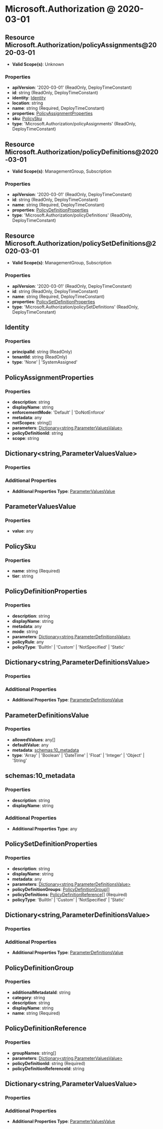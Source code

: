 # Microsoft.Authorization @ 2020-03-01

## Resource Microsoft.Authorization/policyAssignments@2020-03-01
* **Valid Scope(s)**: Unknown
### Properties
* **apiVersion**: '2020-03-01' (ReadOnly, DeployTimeConstant)
* **id**: string (ReadOnly, DeployTimeConstant)
* **identity**: [Identity](#identity)
* **location**: string
* **name**: string (Required, DeployTimeConstant)
* **properties**: [PolicyAssignmentProperties](#policyassignmentproperties)
* **sku**: [PolicySku](#policysku)
* **type**: 'Microsoft.Authorization/policyAssignments' (ReadOnly, DeployTimeConstant)

## Resource Microsoft.Authorization/policyDefinitions@2020-03-01
* **Valid Scope(s)**: ManagementGroup, Subscription
### Properties
* **apiVersion**: '2020-03-01' (ReadOnly, DeployTimeConstant)
* **id**: string (ReadOnly, DeployTimeConstant)
* **name**: string (Required, DeployTimeConstant)
* **properties**: [PolicyDefinitionProperties](#policydefinitionproperties)
* **type**: 'Microsoft.Authorization/policyDefinitions' (ReadOnly, DeployTimeConstant)

## Resource Microsoft.Authorization/policySetDefinitions@2020-03-01
* **Valid Scope(s)**: ManagementGroup, Subscription
### Properties
* **apiVersion**: '2020-03-01' (ReadOnly, DeployTimeConstant)
* **id**: string (ReadOnly, DeployTimeConstant)
* **name**: string (Required, DeployTimeConstant)
* **properties**: [PolicySetDefinitionProperties](#policysetdefinitionproperties)
* **type**: 'Microsoft.Authorization/policySetDefinitions' (ReadOnly, DeployTimeConstant)

## Identity
### Properties
* **principalId**: string (ReadOnly)
* **tenantId**: string (ReadOnly)
* **type**: 'None' | 'SystemAssigned'

## PolicyAssignmentProperties
### Properties
* **description**: string
* **displayName**: string
* **enforcementMode**: 'Default' | 'DoNotEnforce'
* **metadata**: any
* **notScopes**: string[]
* **parameters**: [Dictionary<string,ParameterValuesValue>](#dictionarystringparametervaluesvalue)
* **policyDefinitionId**: string
* **scope**: string

## Dictionary<string,ParameterValuesValue>
### Properties
### Additional Properties
* **Additional Properties Type**: [ParameterValuesValue](#parametervaluesvalue)

## ParameterValuesValue
### Properties
* **value**: any

## PolicySku
### Properties
* **name**: string (Required)
* **tier**: string

## PolicyDefinitionProperties
### Properties
* **description**: string
* **displayName**: string
* **metadata**: any
* **mode**: string
* **parameters**: [Dictionary<string,ParameterDefinitionsValue>](#dictionarystringparameterdefinitionsvalue)
* **policyRule**: any
* **policyType**: 'BuiltIn' | 'Custom' | 'NotSpecified' | 'Static'

## Dictionary<string,ParameterDefinitionsValue>
### Properties
### Additional Properties
* **Additional Properties Type**: [ParameterDefinitionsValue](#parameterdefinitionsvalue)

## ParameterDefinitionsValue
### Properties
* **allowedValues**: any[]
* **defaultValue**: any
* **metadata**: [schemas:10_metadata](#schemas10metadata)
* **type**: 'Array' | 'Boolean' | 'DateTime' | 'Float' | 'Integer' | 'Object' | 'String'

## schemas:10_metadata
### Properties
* **description**: string
* **displayName**: string
### Additional Properties
* **Additional Properties Type**: any

## PolicySetDefinitionProperties
### Properties
* **description**: string
* **displayName**: string
* **metadata**: any
* **parameters**: [Dictionary<string,ParameterDefinitionsValue>](#dictionarystringparameterdefinitionsvalue)
* **policyDefinitionGroups**: [PolicyDefinitionGroup](#policydefinitiongroup)[]
* **policyDefinitions**: [PolicyDefinitionReference](#policydefinitionreference)[] (Required)
* **policyType**: 'BuiltIn' | 'Custom' | 'NotSpecified' | 'Static'

## Dictionary<string,ParameterDefinitionsValue>
### Properties
### Additional Properties
* **Additional Properties Type**: [ParameterDefinitionsValue](#parameterdefinitionsvalue)

## PolicyDefinitionGroup
### Properties
* **additionalMetadataId**: string
* **category**: string
* **description**: string
* **displayName**: string
* **name**: string (Required)

## PolicyDefinitionReference
### Properties
* **groupNames**: string[]
* **parameters**: [Dictionary<string,ParameterValuesValue>](#dictionarystringparametervaluesvalue)
* **policyDefinitionId**: string (Required)
* **policyDefinitionReferenceId**: string

## Dictionary<string,ParameterValuesValue>
### Properties
### Additional Properties
* **Additional Properties Type**: [ParameterValuesValue](#parametervaluesvalue)

